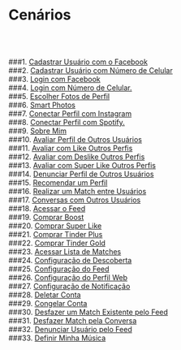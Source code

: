 # Cenários

<br />
<br />

###1. [Cadastrar Usuário com o Facebook](../modelagem/cenarios/cenario01.md)
<br />
###2. [Cadastrar Usuário com Número de Celular](../modelagem/cenarios/cenario02.md)
<br />
###3. [ Login com Facebook](../modelagem/cenarios/cenario03.md)
<br />
###4. [Login com Número de Celular.](../modelagem/cenarios/cenario04.md)
<br />
###5. [Escolher Fotos de Perfil](../modelagem/cenarios/cenario05.md)
<br />
###6. [Smart Photos](../modelagem/cenarios/cenario06.md)
<br />
###7. [Conectar Perfil com Instagram](../modelagem/cenarios/cenario07.md)
<br />
###8. [Conectar Perfil com Spotify.](../modelagem/cenarios/cenario08.md)
<br />
###9. [Sobre Mim](../modelagem/cenarios/cenario09.md)
<br />
###10. [Avaliar Perfil de Outros Usuários](../modelagem/cenarios/cenario10.md)
<br />
###11. [Avaliar com Like Outros Perfis](../modelagem/cenarios/cenario11.md)
<br />
###12. [Avaliar com Deslike Outros Perfis](../modelagem/cenarios/cenario12.md)
<br />
###13. [Avaliar com Super Like Outros Perfis](../modelagem/cenarios/cenario13.md)
<br />
###14. [Denunciar Perfil de Outros Usuários](../modelagem/cenarios/cenario14.md)
<br />
###15. [Recomendar um Perfil](../modelagem/cenarios/cenario15.md)
<br />
###16. [Realizar um Match entre Usuários](../modelagem/cenarios/cenario16.md)
<br />
###17. [Conversas com Outros Usuários](../modelagem/cenarios/cenario17.md)
<br />
###18. [Acessar o Feed](../modelagem/cenarios/cenario18.md)
<br />
###19. [Comprar Boost](../modelagem/cenarios/cenario19.md)
<br />
###20. [Comprar Super Like](../modelagem/cenarios/cenario20.md)
<br />
###21. [Comprar Tinder Plus](../modelagem/cenarios/cenario21.md)
<br />
###22. [Comprar Tinder Gold](../modelagem/cenarios/cenario22.md)
<br />
###23. [Acessar Lista de Matches](../modelagem/cenarios/cenario23.md)
<br />
###24. [Configuração de Descoberta](../modelagem/cenarios/cenario24.md)
<br />
###25. [Configuração do Feed](../modelagem/cenarios/cenario25.md)
<br />
###26. [Configuração do Perfil Web](../modelagem/cenarios/cenario26.md)
<br />
###27. [Configuração de Notificação](../modelagem/cenarios/cenario27.md)
<br />
###28. [Deletar Conta](../modelagem/cenarios/cenario28.md)
<br />
###29. [Congelar Conta](../modelagem/cenarios/cenario29.md)
<br />
###30. [Desfazer um Match Existente pelo Feed](../modelagem/cenarios/cenario30.md)
<br />
###31. [Desfazer Match pela Conversa](../modelagem/cenarios/cenario31.md)
<br />
###32. [Denunciar Usuário pelo Feed](../modelagem/cenarios/cenario32.md)
<br />
###33. [Definir Minha Música](../modelagem/cenarios/cenario33.md)
